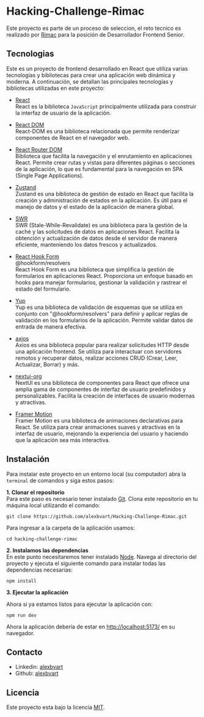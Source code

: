 # Hacking-Challenge-Rimac
Este proyecto es parte de un proceso de seleccion, el reto tecnico es realizado por [Rimac](https://www.rimac.com/) para la posición de Desarrollador Frontend Senior.

<!-- ![HackingChallengeRimac](./src/assets/mockup.png) -->

## Tecnologias
Este es un proyecto de frontend desarrollado en React que utiliza varias tecnologías y bibliotecas para crear una aplicación web dinámica y moderna. A continuación, se detallan las principales tecnologías y bibliotecas utilizadas en este proyecto:

* [React](https://es.react.dev/) \
React es la biblioteca `JavaScript` principalmente utilizada para construir la interfaz de usuario de la aplicación.

* [React DOM](https://es.react.dev/reference/react-dom) \
 React-DOM es una biblioteca relacionada que permite renderizar componentes de React en el navegador web.

* [React Router DOM](https://reactrouter.com/en/6.15.0) \
Biblioteca que facilita la navegación y el enrutamiento en aplicaciones React. Permite crear rutas y vistas para diferentes páginas o secciones de la aplicación, lo que es fundamental para la navegación en SPA (Single Page Applications).

* [Zustand](https://zustand-demo.pmnd.rs/) \
Zustand es una biblioteca de gestión de estado en React que facilita la creación y administración de estados en la aplicación. Es útil para el manejo de datos y el estado de la aplicación de manera global.

* [SWR](https://swr.vercel.app/) \
SWR (Stale-While-Revalidate) es una biblioteca para la gestión de la caché y las solicitudes de datos en aplicaciones React. Facilita la obtención y actualización de datos desde el servidor de manera eficiente, manteniendo los datos frescos y actualizados.

* [React Hook Form](https://react-hook-form.com/) \
@hookform/resolvers\
React Hook Form es una biblioteca que simplifica la gestión de formularios en aplicaciones React. Proporciona un enfoque basado en hooks para manejar formularios, gestionar la validación y rastrear el estado del formulario.

* [Yup](https://github.com/jquense/yup) \
Yup es una biblioteca de validación de esquemas que se utiliza en conjunto con "@hookform/resolvers" para definir y aplicar reglas de validación en los formularios de la aplicación. Permite validar datos de entrada de manera efectiva.

* [axios](https://axios-http.com/) \
Axios es una biblioteca popular para realizar solicitudes HTTP desde una aplicación frontend. Se utiliza para interactuar con servidores remotos y recuperar datos, realizar acciones CRUD (Crear, Leer, Actualizar, Borrar) y más.

* [nextui-org](https://nextui.org/docs/getting-started) \
NextUI es una biblioteca de componentes para React que ofrece una amplia gama de componentes de interfaz de usuario predefinidos y personalizables. Facilita la creación de interfaces de usuario modernas y atractivas.

* [Framer Motion](https://www.framer.com/api/motion/) \
Framer Motion es una biblioteca de animaciones declarativas para React. Se utiliza para crear animaciones suaves y atractivas en la interfaz de usuario, mejorando la experiencia del usuario y haciendo que la aplicación sea más interactiva.


## Instalación
Para instalar este proyecto en un entorno local (su computador) abra la `terminal` de comandos y siga estos pasos:

**1. Clonar el repositorio** \
Para este paso es necesario tener instalado [Git](https://git-scm.com/).
Clona este repositorio en tu máquina local utilizando el comando:
``` shell
git clone https://github.com/alexbvart/Hacking-Challenge-Rimac.git
```
Para ingresar a la carpeta de la aplicación usamos:
``` shell
cd hacking-challenge-rimac
```

**2. Instalamos las dependencias**\
En este punto necesitaremos tener instalado [Node](https://nodejs.org/en/).
Navega al directorio del proyecto y ejecuta el siguiente comando para instalar todas las dependencias necesarias:
``` shell
npm install
```

**3. Ejecutar la aplicación**

Ahora si ya estamos listos para ejecutar la aplicación con:

``` shell
npm run dev
```
Ahora la aplicación deberia de estar en [http://localhost:5173/](http://localhost:5173/) en su navegador.



## Contacto
* Linkedin: [alexbvart](https://www.linkedin.com/in/alexbvart/)
* Github: [alexbvart](https://github.com/alexbvart)

##  Licencia
Este proyecto esta bajo la licencia [MIT](/LICENCE).

